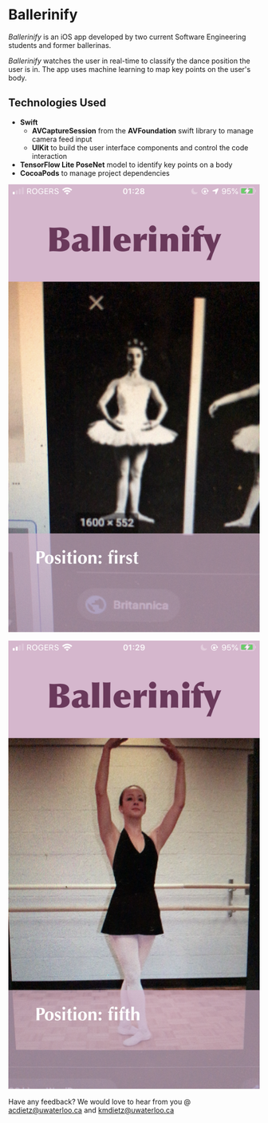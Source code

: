 # Ballerinify

*Ballerinify* is an iOS app developed by two current Software Engineering students and former ballerinas.

*Ballerinify* watches the user in real-time to classify the dance position the user is in. The app uses machine learning to map key points on the user's body.

## Technologies Used
- **Swift**
  - **AVCaptureSession** from the **AVFoundation** swift library to manage camera feed input
  - **UIKit** to build the user interface components and control the code interaction
- **TensorFlow Lite PoseNet** model to identify key points on a body
- **CocoaPods** to manage project dependencies


![Ballerinify UI](imgs/first.PNG)

![Ballerinify UI](imgs/fifth.PNG)

Have any feedback? We would love to hear from you @ acdietz@uwaterloo.ca and kmdietz@uwaterloo.ca
